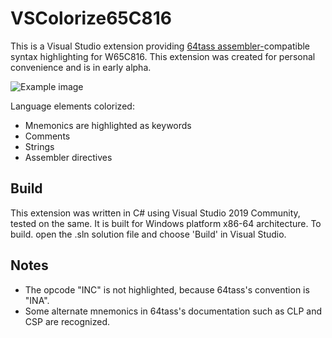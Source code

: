 # VSColorize65C816
This is a Visual Studio extension providing [64tass assembler-](http://tass64.sourceforge.net)compatible syntax highlighting for W65C816. This extension was created for personal convenience and is in early alpha.

![Example image](https://raw.githubusercontent.com/clandrew/vscolorize65c816/main/images/example0.png "Example image")

Language elements colorized:
* Mnemonics are highlighted as keywords
* Comments
* Strings
* Assembler directives

## Build
This extension was written in C# using Visual Studio 2019 Community, tested on the same. It is built for Windows platform x86-64 architecture. To build. open the .sln solution file and choose 'Build' in Visual Studio.

## Notes
* The opcode "INC" is not highlighted, because 64tass's convention is "INA".
* Some alternate mnemonics in 64tass's documentation such as CLP and CSP are recognized.
